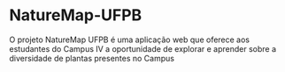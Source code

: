 # NatureMap-UFPB

O projeto NatureMap UFPB é uma aplicação web que oferece aos estudantes do Campus IV a oportunidade de explorar e aprender sobre a diversidade de plantas presentes no Campus
